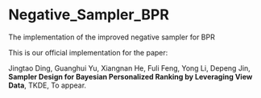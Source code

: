 # Negative_Sampler_BPR
The implementation of the improved negative sampler for BPR

This is our official implementation for the paper: 

Jingtao Ding, Guanghui Yu, Xiangnan He, Fuli Feng, Yong Li, Depeng Jin, **Sampler Design for Bayesian Personalized Ranking by Leveraging View Data**, TKDE, To appear.
